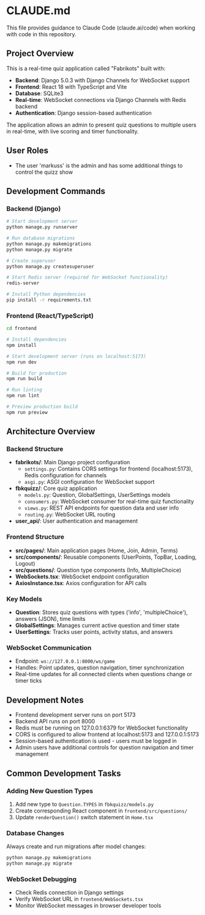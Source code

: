 # CLAUDE.md

This file provides guidance to Claude Code (claude.ai/code) when working with code in this repository.

## Project Overview

This is a real-time quiz application called "Fabrikots" built with:
- **Backend**: Django 5.0.3 with Django Channels for WebSocket support
- **Frontend**: React 18 with TypeScript and Vite
- **Database**: SQLite3 
- **Real-time**: WebSocket connections via Django Channels with Redis backend
- **Authentication**: Django session-based authentication

The application allows an admin to present quiz questions to multiple users in real-time, with live scoring and timer functionality.

## User Roles
- The user 'markuss' is the admin and has some additional things to control the quizz show

## Development Commands

### Backend (Django)
```bash
# Start development server
python manage.py runserver

# Run database migrations
python manage.py makemigrations
python manage.py migrate

# Create superuser
python manage.py createsuperuser

# Start Redis server (required for WebSocket functionality)
redis-server

# Install Python dependencies
pip install -r requirements.txt
```

### Frontend (React/TypeScript)
```bash
cd frontend

# Install dependencies
npm install

# Start development server (runs on localhost:5173)
npm run dev

# Build for production
npm run build

# Run linting
npm run lint

# Preview production build
npm run preview
```

## Architecture Overview

### Backend Structure
- **fabrikots/**: Main Django project configuration
  - `settings.py`: Contains CORS settings for frontend (localhost:5173), Redis configuration for channels
  - `asgi.py`: ASGI configuration for WebSocket support
- **fbkquizz/**: Core quiz application
  - `models.py`: Question, GlobalSettings, UserSettings models
  - `consumers.py`: WebSocket consumer for real-time quiz functionality 
  - `views.py`: REST API endpoints for question data and user info
  - `routing.py`: WebSocket URL routing
- **user_api/**: User authentication and management

### Frontend Structure
- **src/pages/**: Main application pages (Home, Join, Admin, Terms)
- **src/components/**: Reusable components (UserPoints, TopBar, Loading, Logout)
- **src/questions/**: Question type components (Info, MultipleChoice)
- **WebSockets.tsx**: WebSocket endpoint configuration
- **AxiosInstance.tsx**: Axios configuration for API calls

### Key Models
- **Question**: Stores quiz questions with types ('info', 'multipleChoice'), answers (JSON), time limits
- **GlobalSettings**: Manages current active question and timer state
- **UserSettings**: Tracks user points, activity status, and answers

### WebSocket Communication
- Endpoint: `ws://127.0.0.1:8000/ws/game`
- Handles: Point updates, question navigation, timer synchronization
- Real-time updates for all connected clients when questions change or timer ticks

## Development Notes

- Frontend development server runs on port 5173
- Backend API runs on port 8000
- Redis must be running on 127.0.0.1:6379 for WebSocket functionality
- CORS is configured to allow frontend at localhost:5173 and 127.0.0.1:5173
- Session-based authentication is used - users must be logged in
- Admin users have additional controls for question navigation and timer management

## Common Development Tasks

### Adding New Question Types
1. Add new type to `Question.TYPES` in `fbkquizz/models.py`
2. Create corresponding React component in `frontend/src/questions/`
3. Update `renderQuestion()` switch statement in `Home.tsx`

### Database Changes
Always create and run migrations after model changes:
```bash
python manage.py makemigrations
python manage.py migrate
```

### WebSocket Debugging
- Check Redis connection in Django settings
- Verify WebSocket URL in `frontend/WebSockets.tsx`
- Monitor WebSocket messages in browser developer tools